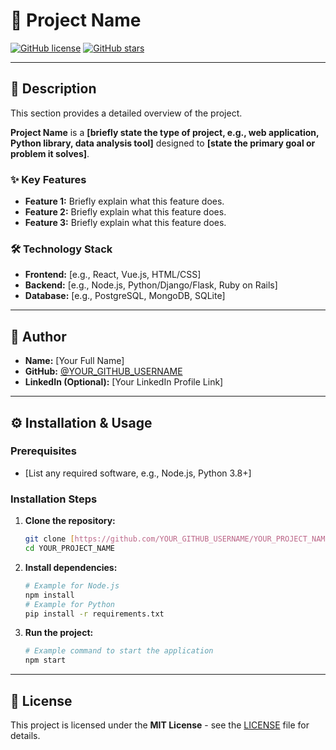 # 🚀 Project Name

[![GitHub license](https://img.shields.io/badge/license-MIT-blue.svg)](LICENSE) 
[![GitHub stars](https://img.shields.io/github/stars/YOUR_GITHUB_USERNAME/YOUR_PROJECT_NAME.svg?style=social)](https://github.com/YOUR_GITHUB_USERNAME/YOUR_PROJECT_NAME/stargazers)

---

## 📝 Description

This section provides a detailed overview of the project.

**Project Name** is a **[briefly state the type of project, e.g., web application, Python library, data analysis tool]** designed to **[state the primary goal or problem it solves]**.

### ✨ Key Features

* **Feature 1:** Briefly explain what this feature does.
* **Feature 2:** Briefly explain what this feature does.
* **Feature 3:** Briefly explain what this feature does.

### 🛠 Technology Stack

* **Frontend:** [e.g., React, Vue.js, HTML/CSS]
* **Backend:** [e.g., Node.js, Python/Django/Flask, Ruby on Rails]
* **Database:** [e.g., PostgreSQL, MongoDB, SQLite]

---

## 👤 Author

* **Name:** [Your Full Name]
* **GitHub:** [@YOUR\_GITHUB\_USERNAME](https://github.com/YOUR_GITHUB_USERNAME)
* **LinkedIn (Optional):** [Your LinkedIn Profile Link]

---

## ⚙️ Installation & Usage

### Prerequisites

* [List any required software, e.g., Node.js, Python 3.8+]

### Installation Steps

1.  **Clone the repository:**
    ```bash
    git clone [https://github.com/YOUR_GITHUB_USERNAME/YOUR_PROJECT_NAME.git](https://github.com/YOUR_GITHUB_USERNAME/YOUR_PROJECT_NAME.git)
    cd YOUR_PROJECT_NAME
    ```

2.  **Install dependencies:**
    ```bash
    # Example for Node.js
    npm install
    # Example for Python
    pip install -r requirements.txt
    ```

3.  **Run the project:**
    ```bash
    # Example command to start the application
    npm start 
    ```

---

## 📜 License

This project is licensed under the **MIT License** - see the [LICENSE](LICENSE) file for details.
